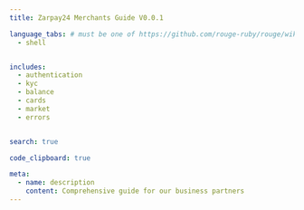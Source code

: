 ```yaml
---
title: Zarpay24 Merchants Guide V0.0.1

language_tabs: # must be one of https://github.com/rouge-ruby/rouge/wiki/List-of-supported-languages-and-lexers
  - shell


includes:
  - authentication
  - kyc
  - balance
  - cards
  - market
  - errors


search: true

code_clipboard: true

meta:
  - name: description
    content: Comprehensive guide for our business partners
---
```

